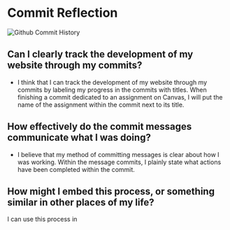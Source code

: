 # Commit Reflection

![Github Commit History](https://github.com/user-attachments/assets/428b6c97-f9b8-41da-9a90-2230a02cbaac)

## Can I clearly track the development of my website through my commits?
* I think that I can track the development of my website through my commits by labeling my progress in the commits with titles. When finishing a commit dedicated to an assignment on Canvas, I will put the name of the assignment within the commit next to its title.
## How effectively do the commit messages communicate what I was doing?
* I believe that my method of committing messages is clear about how I was working. Within the message commits, I plainly state what actions have been completed within the commit.
## How might I embed this process, or something similar in other places of my life?
I can use this process in 
